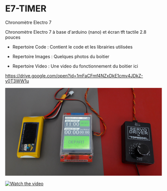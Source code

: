 # E7-TIMER
Chronomètre Electro 7

Chronomètre Electro 7 à base d'arduino (nano) et écran tft tactile 2.8 pouces

- Repertoire Code :
Contient le code et les librairies utilisées

- Repertoire Images :
Quelques photos du boitier

- Repertoire Video :
Une video du fonctionnement du boitier ici

https://drive.google.com/open?id=1mFaCFmf4NZxDkE1cmv4JDkZ-y0T3WW1u

![alt text](https://raw.githubusercontent.com/sminisini/E7-TIMER/master/Images/20180519_115901.jpg)

[![Watch the video](https://raw.github.com/GabLeRoux/WebMole/master/ressources/WebMole_Youtube_Video.png)](https://drive.google.com/open?id=1mFaCFmf4NZxDkE1cmv4JDkZ-y0T3WW1u)
